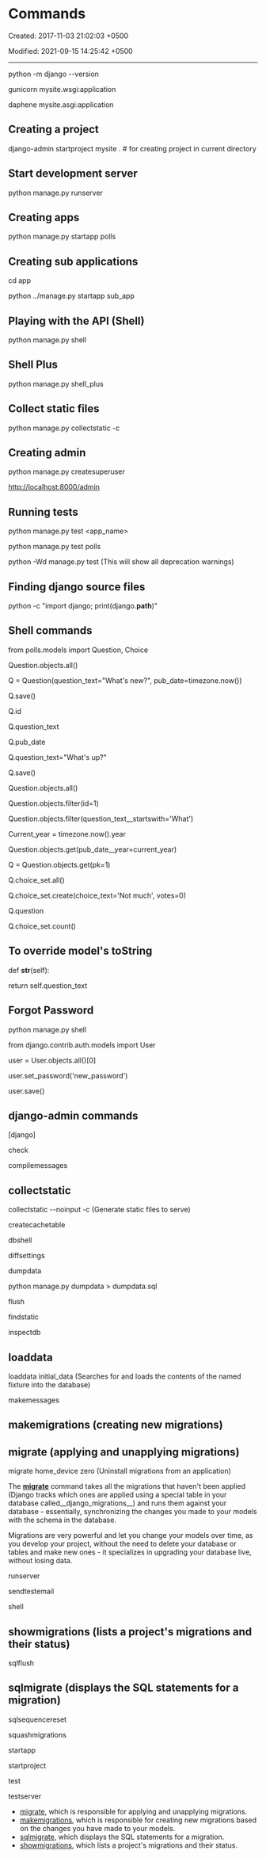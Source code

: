 # Commands

Created: 2017-11-03 21:02:03 +0500

Modified: 2021-09-15 14:25:42 +0500

---

python -m django --version

gunicorn mysite.wsgi:application

daphene mysite.asgi:application

## Creating a project

django-admin startproject mysite . # for creating project in current directory

## Start development server

python manage.py runserver

## Creating apps

python manage.py startapp polls

## Creating sub applications

cd app

python ../manage.py startapp sub_app

## Playing with the API (Shell)

python manage.py shell

## Shell Plus

python manage.py shell_plus

## Collect static files

python manage.py collectstatic -c

## Creating admin

python manage.py createsuperuser

<http://localhost:8000/admin>

## Running tests

python manage.py test <app_name>

python manage.py test polls

python -Wd manage.py test (This will show all deprecation warnings)

## Finding django source files

python -c "import django; print(django.__path__)"

## Shell commands

from polls.models import Question, Choice

Question.objects.all()

Q = Question(question_text="What's new?", pub_date=timezone.now())

Q.save()

Q.id

Q.question_text

Q.pub_date

Q.question_text="What's up?"

Q.save()

Question.objects.all()

Question.objects.filter(id=1)

Question.objects.filter(question_text__startswith='What')

Current_year = timezone.now().year

Question.objects.get(pub_date__year=current_year)

Q = Question.objects.get(pk=1)

Q.choice_set.all()

Q.choice_set.create(choice_text='Not much', votes=0)

Q.question

Q.choice_set.count()

## To override model's toString

def __str__(self):

return self.question_text

## Forgot Password

python manage.py shell

from django.contrib.auth.models import User

user = User.objects.all()[0]

user.set_password('new_password')

user.save()

## django-admin commands

[django]

check

compilemessages

## collectstatic

collectstatic --noinput -c (Generate static files to serve)

createcachetable

dbshell

diffsettings

dumpdata

python manage.py dumpdata > dumpdata.sql

flush

findstatic

inspectdb

## loaddata

loaddata initial_data (Searches for and loads the contents of the named fixture into the database)

makemessages

## makemigrations (creating new migrations)

## migrate (applying and unapplying migrations)

migrate home_device zero (Uninstall migrations from an application)

The [__migrate__](https://docs.djangoproject.com/en/1.11/ref/django-admin/#django-admin-migrate) command takes all the migrations that haven't been applied (Django tracks which ones are applied using a special table in your database called__django_migrations__) and runs them against your database - essentially, synchronizing the changes you made to your models with the schema in the database.

Migrations are very powerful and let you change your models over time, as you develop your project, without the need to delete your database or tables and make new ones - it specializes in upgrading your database live, without losing data.

runserver

sendtestemail

shell

## showmigrations (lists a project's migrations and their status)

sqlflush

## sqlmigrate (displays the SQL statements for a migration)

sqlsequencereset

squashmigrations

startapp

startproject

test

testserver

- [migrate](https://docs.djangoproject.com/en/3.2/ref/django-admin/#django-admin-migrate), which is responsible for applying and unapplying migrations.
- [makemigrations](https://docs.djangoproject.com/en/3.2/ref/django-admin/#django-admin-makemigrations), which is responsible for creating new migrations based on the changes you have made to your models.
- [sqlmigrate](https://docs.djangoproject.com/en/3.2/ref/django-admin/#django-admin-sqlmigrate), which displays the SQL statements for a migration.
- [showmigrations](https://docs.djangoproject.com/en/3.2/ref/django-admin/#django-admin-showmigrations), which lists a project's migrations and their status.

